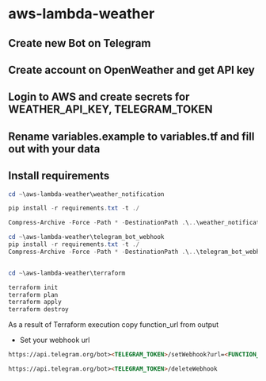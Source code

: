 # aws-lambda-weather

## Create new Bot on Telegram

## Create account on OpenWeather and get API key

## Login to AWS and create secrets for WEATHER_API_KEY, TELEGRAM_TOKEN

## Rename variables.example to variables.tf and fill out with your data

## Install requirements

```powershell
cd ~\aws-lambda-weather\weather_notification

pip install -r requirements.txt -t ./

Compress-Archive -Force -Path * -DestinationPath .\..\weather_notification.zip

cd ~\aws-lambda-weather\telegram_bot_webhook
pip install -r requirements.txt -t ./
Compress-Archive -Force -Path * -DestinationPath .\..\telegram_bot_webhook.zip


cd ~\aws-lambda-weather\terraform

terraform init
terraform plan
terraform apply
terraform destroy
```

As a result of Terraform execution copy function_url from output

- Set your webhook url

```html
https://api.telegram.org/bot><TELEGRAM_TOKEN>/setWebhook?url=<FUNCTION_URL>
```
```html
https://api.telegram.org/bot><TELEGRAM_TOKEN>/deleteWebhook
```
